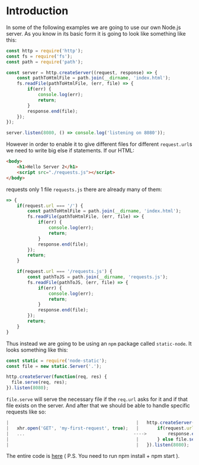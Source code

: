 # Introduction
In some of the following examples we are going to use our own Node.js server. As you know
in its basic form it is going to look like something like this:
```javascript
const http = require('http');
const fs = require('fs');
const path = require('path');

const server = http.createServer((request, response) => {
    const pathToHtmlFile = path.join(__dirname, 'index.html');
    fs.readFile(pathToHtmlFile, (err, file) => {
        if(err) {
            console.log(err);
            return;
        }
        response.end(file);
    });
});

server.listen(8080, () => console.log('listening on 8080'));
```
However in order to enable it to give different files for different `request.url`s
we need to write big else if statements.
If our HTML:
```html
<body>
    <h1>Hello Server 2</h1>
    <script src="./requests.js"></script>
</body>
```
requests only 1 file `requests.js` there are already many of them:
```javascript
=> {
    if(request.url === '/') {
        const pathToHtmlFile = path.join(__dirname, 'index.html');
        fs.readFile(pathToHtmlFile, (err, file) => {
            if(err) {
                console.log(err);
                return;
            }
            response.end(file);
        });
        return;
    }

    if(request.url === '/requests.js') {
        const pathToJS = path.join(__dirname, 'requests.js');
        fs.readFile(pathToJS, (err, file) => {
            if(err) {
                console.log(err);
                return;
            }
            response.end(file);
        });
        return;
    }
}
```
Thus instead we are going to be using an `npm` package called `static-node`. 
It looks something like this:
```javascript
const static = require('node-static');
const file = new static.Server('.');

http.createServer(function(req, res) {
  file.serve(req, res);
}).listen(8080);
```
`file.serve` will serve the necessary file if the `req.url` asks for it and if that file
exists on the server. And after that we should be able to handle specific requests like so:
```javascript
|                                                |   http.createServer(function(req, res) {
|   xhr.open('GET', 'my-first-request', true);   |       if(request.url === '/my-first-request') {
|   ...                                         ---->        response.end('my first response');
|                                                |       } else file.serve(req, res);
|                                                |   }).listen(8080);
```
The entire code is [here](./code-1) ( P.S. You need to run npm install + npm start ).